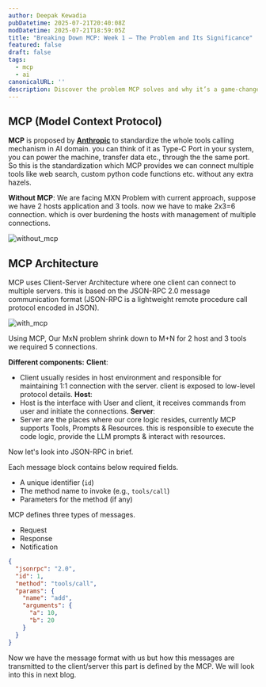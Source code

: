 ```yaml
---
author: Deepak Kewadia
pubDatetime: 2025-07-21T20:40:08Z
modDatetime: 2025-07-21T18:59:05Z
title: "Breaking Down MCP: Week 1 – The Problem and Its Significance"
featured: false
draft: false
tags:
  - mcp
  - ai
canonicalURL: ''
description: Discover the problem MCP solves and why it’s a game-changer in this byte-sized introduction.
---
```


## MCP (Model Context Protocol)

**MCP** is proposed by [**Anthropic**](https://www.anthropic.com/news/model-context-protocol) to standardize the whole tools calling mechanism in AI domain.
you can think of it as Type-C Port in your system, you can power the machine, transfer data etc., through the the same port. So this is the standardization which MCP provides we can connect multiple tools like web search, custom python code functions etc. without any extra hazels.

**Without MCP**:
We are facing MXN Problem with current approach, suppose we have 2 hosts application and 3 tools. now we have to make 2x3=6 connection. which is over burdening the hosts with management of multiple connections.

![without_mcp](@/assets/images/without_mcp.png)

## MCP Architecture

MCP uses Client-Server Architecture where one client can connect to multiple servers.
this is based on the JSON-RPC 2.0 message communication format (JSON-RPC is a lightweight remote procedure call protocol encoded in JSON).

![with_mcp](@/assets/images/with_mcp.png)

Using MCP, Our MxN problem shrink down to M+N for 2 host and 3 tools we required 5 connections.

**Different components:**
**Client**:
- Client usually resides in host environment and responsible for maintaining 1:1 connection with the server. client is exposed to low-level protocol details.
**Host**:
- Host is the interface with User and client, it receives commands from user and initiate the connections. 
**Server**:
- Server are the places where our core logic resides, currently MCP supports Tools, Prompts & Resources. this is responsible to execute the code logic, provide the LLM prompts & interact with resources.

Now let's look into JSON-RPC in brief.

Each message block contains below required fields.
- A unique identifier (`id`)
- The method name to invoke (e.g., `tools/call`)
- Parameters for the method (if any)

MCP defines three types of messages.

- Request
- Response 
- Notification

```JSON
{
  "jsonrpc": "2.0",
  "id": 1,
  "method": "tools/call",
  "params": {
    "name": "add",
    "arguments": {
      "a": 10,
      "b": 20
    }
  }
}
```

Now we have the message format with us but how this messages are transmitted to the client/server this part is defined by the MCP.
We will look into this in next blog.